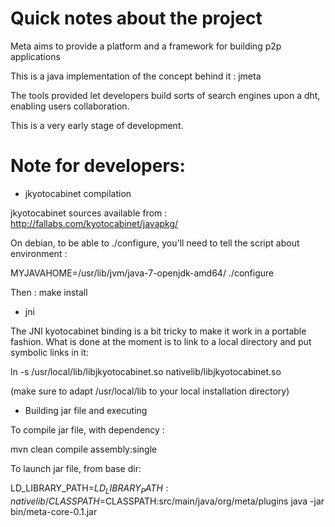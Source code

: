 Quick notes about the project
=============================

Meta aims to provide a platform and a framework for building p2p applications

This is a java implementation of the concept behind it : jmeta

The tools provided let developers build sorts of search engines upon a dht,
enabling users collaboration.

This is a very early stage of development.

Note for developers:
====================


* jkyotocabinet compilation

jkyotocabinet sources available from : 
http://fallabs.com/kyotocabinet/javapkg/

On debian, to be able to ./configure, you'll need to tell the script about
environment :

MYJAVAHOME=/usr/lib/jvm/java-7-openjdk-amd64/ ./configure

Then : make install


* jni

The JNI kyotocabinet binding is a bit tricky to make it work in a portable
fashion. What is done at the moment is to link to a local directory and put
symbolic links in it:

ln -s /usr/local/lib/libjkyotocabinet.so nativelib/libjkyotocabinet.so

(make sure to adapt /usr/local/lib to your local installation directory)


* Building jar file and executing

To compile jar file, with dependency : 

mvn clean compile assembly:single

To launch jar file, from base dir:

LD_LIBRARY_PATH=$LD_LIBRARY_PATH:nativelib/ CLASSPATH=$CLASSPATH:src/main/java/org/meta/plugins java -jar bin/meta-core-0.1.jar
